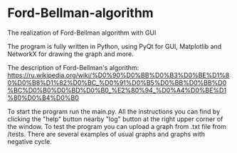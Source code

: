 # Ford-Bellman-algorithm
The realization of Ford-Bellman algorithm with GUI

The program is fully written in Python, using PyQt for GUI, Matplotlib and NetworkX for drawing the graph and more.

The description of Ford-Bellman's algorithm: https://ru.wikipedia.org/wiki/%D0%90%D0%BB%D0%B3%D0%BE%D1%80%D0%B8%D1%82%D0%BC_%D0%91%D0%B5%D0%BB%D0%BB%D0%BC%D0%B0%D0%BD%D0%B0_%E2%80%94_%D0%A4%D0%BE%D1%80%D0%B4%D0%B0

To start the program run the main.py. All the instructions you can find by clicking the "help" button nearby "log" button at the right upper corner of the window. To test the program you can upload a graph from .txt file from /tests. There are several examples of usual graphs and graphs with negative cycle.
